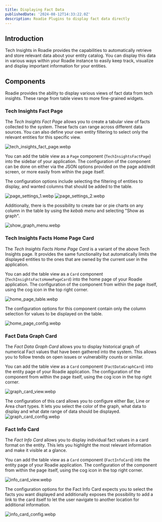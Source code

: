 ```yaml
---
title: Displaying Fact Data
publishedDate: '2024-08-12T14:33:22.0Z'
description: Roadie Plugins to display fact data directly
---
```


## Introduction

Tech Insights in Roadie provides the capabilities to automatically retrieve and store relevant data about your entity catalog. You can display this data in various ways within your Roadie instance to easily keep track, visualize and display important information for your entities.

## Components

Roadie provides the ability to display various views of fact data from tech insights. These range from table views to more fine-grained widgets. 


### Tech Insights Fact Page

The *Tech Insights Fact Page* allows you to create a tabular view of facts collected to the system. These facts can range across different data sources. You can also define your own entity filtering to select only the relevant entities for this specific view.
 

![tech_insights_fact_page.webp](tech_insights_fact_page.webp)

You can add the table view as a `Page` component (`TechInsightsFactPage`) into the sidebar of your application. The configuration of the component can be done on either via the JSON options provided on the page add/edit screen, or more easily from within the page itself. 

The configuration options include selecting the filtering of entities to display, and wanted columns that should be added to the table.


![page_settings_1.webp](page_settings_1.webp)
![page_settings_2.webp](page_settings_2.webp)

Additionally, there is the possibility to create bar or pie charts on any column in the table by using the _kebab menu_ and selecting "Show as graph".

![show_graph_menu.webp](show_graph_menu.webp)


### Tech Insights Facts Home Page Card

The *Tech Insights Facts Home Page Card* is a variant of the above Tech Insights page. It provides the same functionality but automatically limits the displayed entities to the ones that are owned by the current user in the application.

You can add the table view as a `Card` component (`TechInsightsFactsHomePageCard`) into the home page of your Roadie application. The configuration of the component from within the page itself, using the cog icon in the top right corner.

![home_page_table.webp](home_page_table.webp) 

The configuration options for this component contain only the column selection for values to be displayed on the table.

![home_page_config.webp](home_page_config.webp)


### Fact Data Graph Card

The *Fact Data Graph Card* allows you to display historical graph of numerical Fact values that have been gathered into the system. This allows you to follow trends on open issues or vulnerability counts or similar.

You can add the table view as a `Card` component (`FactDataGraphCard`) into the entity page of your Roadie application. The configuration of the component from within the page itself, using the cog icon in the top right corner.

![graph_card_view.webp](graph_card_view.webp)

The configuration of this card allows you to configure either Bar, Line or Area chart types. It lets you select the color of the graph, what data to display and what date range of data should be displayed.
![graph_card_config.webp](graph_card_config.webp)

### Fact Info Card

The *Fact Info Card* allows you to display individual fact values in a card format on the entity. This lets you highlight the most relevant information and make it visible at a glance.  

You can add the table view as a `Card` component (`FactInfoCard`) into the entity page of your Roadie application. The configuration of the component from within the page itself, using the cog icon in the top right corner.

![info_card_view.webp](info_card_view.webp)

The configuration options for the Fact Info Card expects you to select the facts you want displayed and additionally exposes the possibility to add a link to the card itself to let the user navigate to another location for additional information.

![info_card_config.webp](info_card_config.webp)
